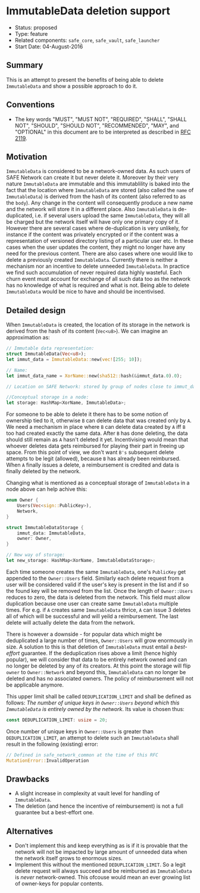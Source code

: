 # ImmutableData deletion support
- Status: proposed
- Type: feature
- Related components: `safe_core`, `safe_vault`, `safe_launcher`
- Start Date: 04-August-2016

## Summary
This is an attempt to present the benefits of being able to delete `ImmutableData` and show a possible approach to do it.

## Conventions
- The key words "MUST", "MUST NOT", "REQUIRED", "SHALL", "SHALL NOT", "SHOULD", "SHOULD NOT", "RECOMMENDED", "MAY", and "OPTIONAL" in this document are to be interpreted as described in [RFC 2119](http://tools.ietf.org/html/rfc2119).

## Motivation
`ImmutableData` is considered to be a network-owned data. As such users of SAFE Network can create it but never delete it. Moreover by their very nature `ImmutableData` are immutable and this immutablility is baked into the fact that the location where `ImmutableData` are stored (also called the `name` of `ImmutableData`) is derived from the hash of its content (also referred to as the `body`). Any change in the content will consequently produce a new name and the network will store it in a different place. Also `ImmutableData` is de-duplicated, i.e. if several users upload the same `ImmutableData`, they will all be charged but the network itself will have only one primary copy of it. However there are several cases where de-duplication is very unlikely, for instance if the content was privately encrypted or if the content was a representation of versioned directory listing of a particular user etc. In these cases when the user updates the content, they might no longer have any need for the previous content. There are also cases where one would like to delete a previously created `ImmutableData`. Currently there is neither a mechanism nor an incentive to delete unneeded `ImmutableData`. In practice we find such accumulation of never required data highly wasteful. Each churn event must account for exchange of all such data too as the network has no knowledge of what is required and what is not. Being able to delete `ImmutableData` would be nice to have and should be incentivised.

## Detailed design
When `ImmutableData` is created, the location of its storage in the network is derived from the hash of its content (`Vec<u8>`). We can imagine an approximation as:
```rust
// Immutable data representation:
struct ImmutableData(Vec<u8>);
let immut_data = ImmutableData::new(vec![255; 10]);

// Name:
let immut_data_name = XorName::new(sha512::hash(&immut_data.0).0);

// Location on SAFE Network: stored by group of nodes close to immut_data_name

//Conceptual storage in a node:
let storage: HashMap<XorName, ImmutableData>;
```
For someone to be able to delete it there has to be some notion of ownership tied to it, otherwise `B` can delete data that was created only by `A`. We need a mechanism in place where `B` can delete data created by `A` iff `B` too had created exactly the same data. After `B` has done deleting, the data should still remain as `A` hasn't deleted it yet. Incentivising would mean that whoever deletes data gets reimbursed for playing their part in freeing up space. From this point of view, we don't want `B's` subsequent delete attempts to be legit (allowed), because `B` has already been reimbursed. When `A` finally issues a delete, a reimbursement is credited and data is finally deleted by the network.

Changing what is mentioned as a conceptual storage of `ImmutableData` in a node above can help achive this:
```rust
enum Owner {
    Users(Vec<sign::PublicKey>),
    Network,
}

struct ImmutableDataStorage {
    immut_data: ImmutableData,
    owner: Owner,
}

// New way of storage:
let new_storage: HashMap<XorName, ImmutableDataStorage>;
```
Each time someone creates the same `ImmutableData`, one's `PublicKey` get appended to the `Owner::Users` field. Similarly each delete request from a user will be considered valid if the user's key is present in the list and if so the found key will be removed from the list. Once the length of `Owner::Users` reduces to zero, the data is deleted from the network. This field must allow duplication because one user can create same `ImmutableData` multiple times. For e.g. if `A` creates same `ImmutableData` thrice, `A` can issue 3 deletes all of which will be successful and will yeild a reimbursement. The last delete will actually delete the data from the network.

There is however a downside - for popular data which might be deduplicated a large number of times, `Owner::Users` will grow enormously in size. A solution to this is that deletion of `ImmutableData` must entail a _best-effort_ guarantee. If the deduplication rises above a limit (hence highly popular), we will consider that data to be entirely network owned and can no longer be deleted by any of its creators. At this point the storage will flip `owner` to `Owner::Network` and beyond this, `ImmutableData` can no longer be deleted and has no associated owners. The policy of reimbursement will not be applicable anymore.

This upper limit shall be called `DEDUPLICATION_LIMIT` and shall be defined as follows: _The number of unique keys in `Owner::Users` beyond which this `ImmutableData` is entirely owned by the network_.
Its value is chosen thus:
```rust
const DEDUPLICATION_LIMIT: usize = 20;
```
Once number of unique keys in `Owner::Users` is greater than `DEDUPLICATION_LIMIT`, an attempt to delete such an `ImmutableData` shall result in the following (existing) error:
```rust
// Defined in safe_network_common at the time of this RFC
MutationError::InvalidOperation
```

## Drawbacks
- A slight increase in complexity at vault level for handling of `ImmutableData`.
- The deletion (and hence the incentive of reimbursement) is not a full guarantee but a best-effort one.

## Alternatives
* Don't implement this and keep everything as is if it is provable that the network will not be impacted by large amount of unneeded data when the network itself grows to enormous sizes.
* Implement this without the mentioned `DEDUPLICATION_LIMIT`. So a legit delete request will always succeed and be reimbursed as `ImmutableData` is _never_ network-owned. This ofcouse would mean an ever growing list of owner-keys for popular contents.
